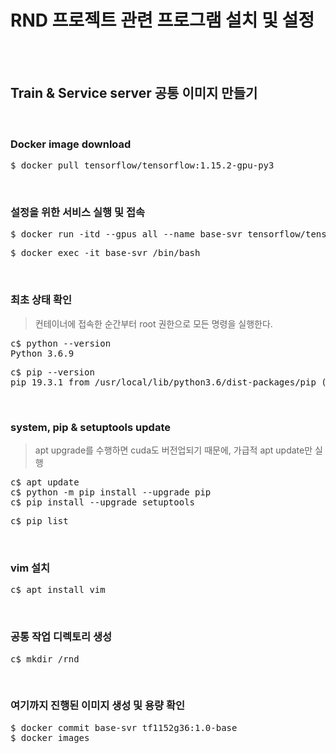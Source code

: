 # RND 프로젝트 관련 프로그램 설치 및 설정
</br></br>

## Train & Service server 공통 이미지 만들기
</br>

### Docker image download
<pre>$ docker pull tensorflow/tensorflow:1.15.2-gpu-py3</pre>
</br>

### 설정을 위한 서비스 실행 및 접속
<pre>$ docker run -itd --gpus all --name base-svr tensorflow/tensorflow:1.15.2-gpu-py3</pre>
<pre>$ docker exec -it base-svr /bin/bash</pre>
</br>

### 최초 상태 확인
> 컨테이너에 접속한 순간부터 root 권한으로 모든 명령을 실행한다.
<pre>c$ python --version
Python 3.6.9</pre>
<pre>c$ pip --version
pip 19.3.1 from /usr/local/lib/python3.6/dist-packages/pip (python 3.6)</pre>
</br>

### system, pip & setuptools update
> apt upgrade를 수행하면 cuda도 버전업되기 때문에, 가급적 apt update만 실행
<pre>c$ apt update
c$ python -m pip install --upgrade pip
c$ pip install --upgrade setuptools</pre>
<pre>c$ pip list</pre>
</br>

### vim 설치
<pre>c$ apt install vim</pre>
</br>

### 공통 작업 디렉토리 생성
<pre>c$ mkdir /rnd</pre>
</br>

### 여기까지 진행된 이미지 생성 및 용량 확인
<pre>$ docker commit base-svr tf1152g36:1.0-base
$ docker images</pre>
</br>

